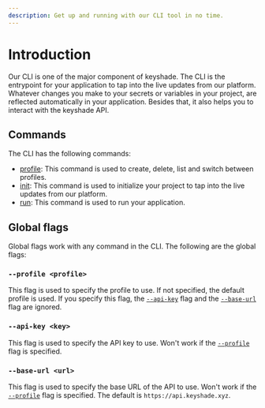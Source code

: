 ```yaml
---
description: Get up and running with our CLI tool in no time.
---
```


# Introduction

Our CLI is one of the major component of keyshade. The CLI is the entrypoint for your application to tap into the live updates from our platform. Whatever changes you make to your secrets or variables in your project, are reflected automatically in your application. Besides that, it also helps you to interact with the keyshade API.

## Commands

The CLI has the following commands:

- [profile](./profile.md): This command is used to create, delete, list and switch between profiles.
- [init](./init.md): This command is used to initialize your project to tap into the live updates from our platform.
- [run](./run.md): This command is used to run your application.

## Global flags

Global flags work with any command in the CLI. The following are the global flags:

### `--profile <profile>`

This flag is used to specify the profile to use. If not specified, the default profile is used. If you specify this flag, the [`--api-key`](#--api-key-key) flag and the [`--base-url`](#--base-url-url) flag are ignored.

### `--api-key <key>`

This flag is used to specify the API key to use. Won't work if the [`--profile`](#--profile-profile) flag is specified.

### `--base-url <url>`

This flag is used to specify the base URL of the API to use. Won't work if the [`--profile`](#--profile-profile) flag is specified. The default is `https://api.keyshade.xyz`.
